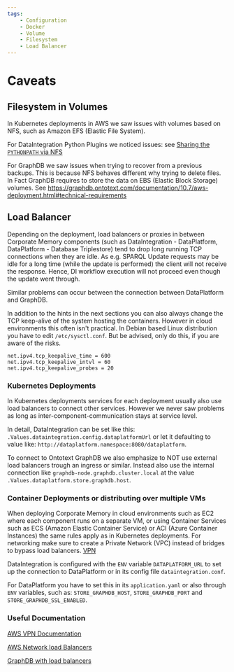 ```yaml
---
tags:
    - Configuration
    - Docker
    - Volume
    - Filesystem
    - Load Balancer
---
```

# Caveats

## Filesystem in Volumes

In Kubernetes deployments in AWS we saw issues with volumes based on NFS, such as Amazon EFS (Elastic File System). 

For DataIntegration Python Plugins we noticed issues: see [Sharing the `PYTHONPATH` via NFS](../../../develop/python-plugins/installation/index.md#known-issues)

For GraphDB we saw issues when trying to recover from a previous backups.
This is because NFS behaves different why trying to delete files.
In Fact GraphDB requires to store the data on EBS (Elastic Block Storage) volumes.
See <https://graphdb.ontotext.com/documentation/10.7/aws-deployment.html#technical-requirements>

## Load Balancer

Depending on the deployment, load balancers or proxies in between Corporate Memory components (such as DataIntegration - DataPlatform, DataPlatform - Database Triplestore) tend to drop long running TCP connections when they are idle. 
As e.g. SPARQL Update requests may be idle for a long time (while the update is performed) the client will not receive the response.
Hence, DI workflow execution will not proceed even though the update went through.

Similar problems can occur between the connection between DataPlatform and GraphDB.

In addition to the hints in the next sections you can also always change the TCP keep-alive of the system hosting the containers.
However in cloud environments this often isn't practical. In Debian based Linux distribution you have to edit `/etc/sysctl.conf`.
But be advised, only do this, if you are aware of the risks.
``` unixconfig
net.ipv4.tcp_keepalive_time = 600
net.ipv4.tcp_keepalive_intvl = 60
net.ipv4.tcp_keepalive_probes = 20
```

### Kubernetes Deployments

In Kubernetes deployments services for each deployment usually also use load balancers to connect other services.
However we never saw problems as long as inter-component-communication stays at service level.

In detail, DataIntegration can be set like this: `.Values.dataintegration.config.dataplatformUrl` or let it defaulting to value like: `http://dataplatform.namespace:8080/dataplatform`.

To connect to Ontotext GraphDB we also emphasize to NOT use external load balancers trough an ingress or similar.
Instead also use the internal connection like `graphdb-node.graphdb.cluster.local` at the value `.Values.dataplatform.store.graphdb.host`.

### Container Deployments or distributing over multiple VMs

When deploying Corporate Memory in cloud environments such as EC2 where each component runs on a separate VM, 
or using Container Services such as ECS (Amazon Elastic Container Service) or ACI (Azure Container Instances) the same rules apply as in Kubernetes deployments.
For networking make sure to create a Private Network (VPC) instead of bridges to bypass load balancers. [VPN](https://docs.aws.amazon.com/AmazonECS/latest/developerguide/networking-connecting-services.html)

DataIntegration is configured with the `ENV` variable `DATAPLATFORM_URL` to set up the connection to DataPlatform or in its config file `dataintegration.conf`.

For DataPlatform you have to set this in its `application.yaml` or also through `ENV` variables, such as: `STORE_GRAPHDB_HOST`, `STORE_GRAPHDB_PORT` and `STORE_GRAPHDB_SSL_ENABLED`.

### Useful Documentation

[AWS VPN Documentation](https://docs.aws.amazon.com/AmazonECS/latest/developerguide/networking-connecting-services.html)

[AWS Network load Balancers](https://docs.aws.amazon.com/elasticloadbalancing/latest/network/network-load-balancers.html)

[GraphDB with load balancers](https://graphdb.ontotext.com/documentation/10.7/aws-deployment.html#setting-up-the-load-balancer)